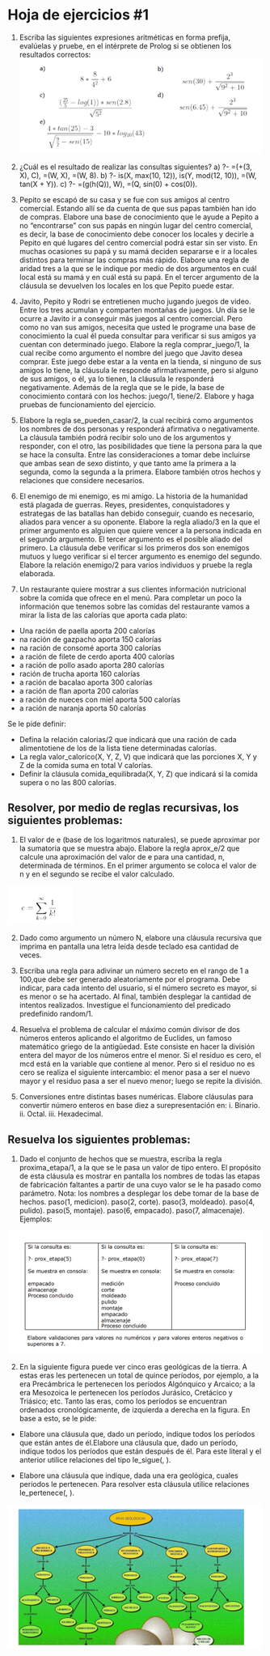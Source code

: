 # Hoja de ejercicios #1

1. Escriba las siguientes expresiones aritméticas en forma prefija, evalúelas y pruebe,
en el intérprete de Prolog si se obtienen los resultados correctos:
![EX](/Src/ejercicio_1.PNG)

2. ¿Cuál es el resultado de realizar las consultas siguientes?
a) ?- =(+(3, X), C), =(W, X), =(W, 8).
b) ?- is(X, max(10, 12)), is(Y, mod(12, 10)), =(W, tan(X + Y)).
c) ?- =(g(h(Q)), W), =(Q, sin(0) + cos(0)).

3. Pepito se escapó de su casa y se fue con sus amigos al centro comercial. Estando
allí se da cuenta de que sus papas también han ido de compras. Elabore una base
de conocimiento que le ayude a Pepito a no “encontrarse” con sus papás en ningún
lugar del centro comercial, es decir, la base de conocimiento debe conocer los
locales y decirle a Pepito en qué lugares del centro comercial podrá estar sin ser
visto. En muchas ocasiones su papá y su mamá deciden separarse e ir a locales
distintos para terminar las compras más rápido. Elabore una regla de aridad tres a
la que se le indique por medio de dos argumentos en cuál local está su mamá y en
cuál está su papá. En el tercer argumento de la cláusula se devuelven los locales
en los que Pepito puede estar.

4. Javito, Pepito y Rodri se entretienen mucho jugando juegos de video. Entre los
tres acumulan y comparten montañas de juegos. Un día se le ocurre a Javito ir a
conseguir más juegos al centro comercial. Pero como no van sus amigos, necesita
que usted le programe una base de conocimiento la cual él pueda consultar para
verificar si sus amigos ya cuentan con determinado juego. Elabore la regla
comprar_juego/1, la cual recibe como argumento el nombre del juego que Javito
desea comprar. Este juego debe estar a la venta en la tienda, si ninguno de sus
amigos lo tiene, la cláusula le responde afirmativamente, pero si alguno de sus
amigos, o él, ya lo tienen, la cláusula le responderá negativamente. Además de la
regla que se le pide, la base de conocimiento contará con los hechos: juego/1,
tiene/2. Elabore y haga pruebas de funcionamiento del ejercicio.

5. Elabore la regla se_pueden_casar/2, la cual recibirá como argumentos los nombres
de dos personas y responderá afirmativa o negativamente. La cláusula también
podrá recibir solo uno de los argumentos y responder, con el otro, las posibilidades
que tiene la persona para la que se hace la consulta. Entre las consideraciones a
tomar debe incluirse que ambas sean de sexo distinto, y que tanto ame la primera
a la segunda, como la segunda a la primera. Elabore también otros hechos y
relaciones que considere necesarios.

6. El enemigo de mi enemigo, es mi amigo. La historia de la humanidad está plagada
de guerras. Reyes, presidentes, conquistadores y estrategas de las batallas han
debido conseguir, cuando es necesario, aliados para vencer a su oponente. Elabore
la regla aliado/3 en la que el primer argumento es alguien que quiere vencer a la
persona indicada en el segundo argumento. El tercer argumento es el posible
aliado del primero. La cláusula debe verificar si los primeros dos son enemigos
mutuos y luego verificar si el tercer argumento es enemigo del segundo. Elabore la
relación enemigo/2 para varios individuos y pruebe la regla elaborada.

7. Un restaurante quiere mostrar a sus clientes información nutricional sobre la
comida que ofrece en el menú. Para completar un poco la información que
tenemos sobre las comidas del restaurante vamos a mirar la lista de las calorías
que aporta cada plato:
* Una ración de paella aporta 200 calorías
* na ración de gazpacho aporta 150 calorías
* na ración de consomé aporta 300 calorías
* a ración de filete de cerdo aporta 400 calorías
* a ración de pollo asado aporta 280 calorías
*  ración de trucha aporta 160 calorías
* a ración de bacalao aporta 300 calorías
* a ración de flan aporta 200 calorías
* a ración de nueces con miel aporta 500 calorías
* a ración de naranja aporta 50 calorías

Se le pide definir:
- Defina la relación calorias/2 que indicará que una ración de cada
alimentotiene de los de la lista tiene determinadas calorías.
- La regla valor_calorico(X, Y, Z, V) que indicará que las porciones X, Y y
Z de la comida suma en total V calorías.
- Definir la cláusula comida_equilibrada(X, Y, Z) que indicará si la comida
supera o no las 800 calorías.

## Resolver, por medio de reglas recursivas, los siguientes problemas:

1. El valor de e (base de los logaritmos naturales), se puede aproximar por la
sumatoria que se muestra abajo. Elabore la regla aprox_e/2 que calcule una
aproximación del valor de e para una cantidad, n, determinada de términos. En el
primer argumento se coloca el valor de n y en el segundo se recibe el valor
calculado.

![EX](/Src/ejercicio_1b.PNG)

2. Dado como argumento un número N, elabore una cláusula recursiva que imprima
en pantalla una letra leída desde teclado esa cantidad de veces.

3. Escriba una regla para adivinar un número secreto en el rango de 1 a 100,que
debe ser generado aleatoriamente por el programa. Debe indicar, para cada
intento del usuario, si el número secreto es mayor, si es menor o se ha acertado.
Al final, también desplegar la cantidad de intentos realizados. Investigue el
funcionamiento del predicado predefinido random/1.

4. Resuelva el problema de calcular el máximo común divisor de dos números
enteros aplicando el algoritmo de Euclides, un famoso matemático griego de la
antigüedad. Este consiste en hacer la división entera del mayor de los números
entre el menor. Si el residuo es cero, el mcd está en la variable que contiene al
menor. Pero si el residuo no es cero se realiza el siguiente intercambio: el menor
pasa a ser el nuevo mayor y el residuo pasa a ser el nuevo menor; luego se
repite la división.

5. Conversiones entre distintas bases numéricas. Elabore cláusulas para convertir
número enteros en base diez a surepresentación en:
i. Binario.
ii. Octal.
iii. Hexadecimal.

## Resuelva los siguientes problemas:
1. Dado el conjunto de hechos que se muestra, escriba la regla proxima_etapa/1, a la
que se le pasa un valor de tipo entero. El propósito de esta cláusula es mostrar en
pantalla los nombres de todas las etapas de fabricación faltantes a partir de una
cuyo valor se le ha pasado como parámetro. Nota: los nombres a desplegar los
debe tomar de la base de hechos.
paso(1, medicion).
paso(2, corte).
paso(3, moldeado).
paso(4, pulido).
paso(5, montaje).
paso(6, empacado).
paso(7, almacenaje).
Ejemplos:

![EX](/Src/ejercicio_1c.PNG)


2. En la siguiente figura puede ver cinco eras geológicas de la tierra. A estas eras les
pertenecen un total de quince períodos, por ejemplo, a la era Precámbrica le
pertenecen los períodos Algónquico y Arcaico; a la era Mesozoica le pertenecen los
períodos Jurásico, Cretácico y Triásico; etc. Tanto las eras, como los períodos se
encuentran ordenados cronológicamente, de izquierda a derecha en la figura. En
base a esto, se le pide:

* Elabore una cláusula que, dado un período, indique todos los períodos que
están antes de él.Elabore una cláusula que, dado un período, indique todos los
períodos que están después de él. Para este literal y el anterior utilice
relaciones del tipo le_sigue(<periodo anterior>, <periodo posterior>).
  
* Elabore una cláusula que indique, dada una era geológica, cuales períodos le
pertenecen. Para resolver esta cláusula utilice relaciones le_pertenece(<era>,
<periodo>).
  
![EX](/Src/ejercicio_2c.PNG)
